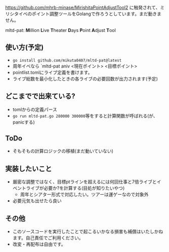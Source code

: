 https://github.com/mhrb-minase/MirishitaPointAdjustTool2 に触発されて、ミリシタイベのポイント調整ツールをGolangで作ろうとしています。まだ動きません。

mltd-pat: **M**illion **L**ive **T**heater **D**ays **P**oint **A**djust **T**ool

## 使い方(予定)
- `go install github.com/mikuta0407/mltd-pat@latest`
- 周年イベなら `mltd-pat aniv <現在ポイント> <目標ポイント>
- pointlist.tomlにライブ定義を書けます。
- ライブ総数を最小化したときの各ライブの必要回数が出力されます(予定)

## どこまでで出来ている?
- tomlからの定義パース
- `go run mltd-pat.go 280000 300000`等をすると計算関数が呼ばれる(が、panicする)

## ToDo
- そもそもの計算ロジックの移植(まだ動いていない)

## 実装したいこと
- 厳密な調整ではなく、目標ptラインを超えるには何回仕事と7倍ライブとイベントライブが必要か?を計算する(目処が知りたいやつ)
  - 周年とシアター形式で対応したい。ツアーは運ゲーなので対象外
- 必要元気も出せたら良い

## その他
- このソースコードを実行したことで起こるいかなる損害も補償はいたしかねます。自己責任でご利用ください。
- 改変・再配布は自由です。
